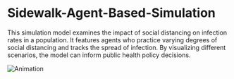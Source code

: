 # Sidewalk-Agent-Based-Simulation
This simulation model examines the impact of social distancing on infection rates in a population. It features agents who practice varying degrees of social distancing and tracks the spread of infection. By visualizing different scenarios, the model can inform public health policy decisions.

![Animation](images/Animation.gif)
